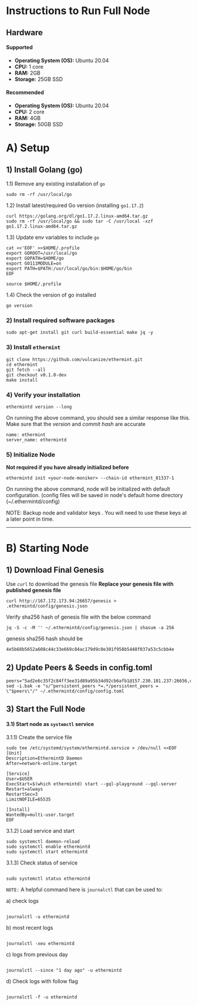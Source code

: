 # Instructions to Run Full Node

Hardware
---

#### Supported

- **Operating System (OS):** Ubuntu 20.04
- **CPU:** 1 core
- **RAM:** 2GB
- **Storage:** 25GB SSD

#### Recommended

- **Operating System (OS):** Ubuntu 20.04
- **CPU:** 2 core
- **RAM:** 4GB
- **Storage:** 50GB SSD

# A) Setup

## 1) Install Golang (go)

1.1) Remove any existing installation of `go`

```
sudo rm -rf /usr/local/go
```

1.2) Install latest/required Go version (installing `go1.17.2`)

```
curl https://golang.org/dl/go1.17.2.linux-amd64.tar.gz
sudo rm -rf /usr/local/go && sudo tar -C /usr/local -xzf go1.17.2.linux-amd64.tar.gz
```

1.3) Update env variables to include `go`

```
cat <<'EOF' >>$HOME/.profile
export GOROOT=/usr/local/go
export GOPATH=$HOME/go
export GO111MODULE=on
export PATH=$PATH:/usr/local/go/bin:$HOME/go/bin
EOF

source $HOME/.profile
```

1.4) Check the version of go installed

```
go version
```

### 2) Install required software packages

```
sudo apt-get install git curl build-essential make jq -y
```

### 3) Install `ethermint`

```
git clone https://github.com/vulcanize/ethermint.git
cd ethermint
git fetch --all
git checkout v0.1.0-dev
make install
```

### 4) Verify your installation

```
ethermintd version --long
```

On running the above command, you should see a similar response like this. Make sure that the *version* and *commit
hash* are accurate

```
name: ethermint
server_name: ethermintd
```

### 5) Initialize Node

**Not required if you have already initialized before**

```
ethermintd init <your-node-moniker> --chain-id ethermint_81337-1
```

On running the above command, node will be initialized with default configuration. (config files will be saved in node's
default home directory (~/.ethermintd/config)

NOTE: Backup node and validator keys . You will need to use these keys at a later point in time.

---

# B) Starting Node

## 1) Download Final Genesis

Use `curl` to download the genesis file
**Replace your **genesis** file with published genesis file**

```shell
curl http://167.172.173.94:26657/genesis > .ethermintd/config/genesis.json
```

Verify sha256 hash of genesis file with the below command

```
jq -S -c -M '' ~/.ethermintd/config/genesis.json | shasum -a 256
```

genesis sha256 hash should be

```
4e5b68b5652a608c44c33e669c84ac179d9c0e301f958b5448f037a53c5cbb4e
```

## 2) Update Peers & Seeds in config.toml

```
peers="5ad2e6c35f2c84ff3ee31d89a95b34d92cb6afb1@157.230.101.237:26656,defc95b08547b6ef254723ad9621967a7e819020@161.35.223.44:26656"
sed -i.bak -e "s/^persistent_peers *=.*/persistent_peers = \"$peers\"/" ~/.ethermintd/config/config.toml
```

## 3) Start the Full Node

#### 3.1) Start node as `systemctl` service

3.1.1) Create the service file

```
sudo tee /etc/systemd/system/ethermintd.service > /dev/null <<EOF
[Unit]
Description=EthermintD Daemon 
After=network-online.target

[Service]
User=$USER 
ExecStart=$(which ethermintd) start --gql-playground --gql-server 
Restart=always 
RestartSec=3
LimitNOFILE=65535

[Install]
WantedBy=multi-user.target 
EOF

```

3.1.2) Load service and start

```
sudo systemctl daemon-reload 
sudo systemctl enable ethermintd 
sudo systemctl start ethermintd

```

3.1.3) Check status of service
```

sudo systemctl status ethermintd

```

`NOTE:`
A helpful command here is `journalctl` that can be used to:

  a) check logs
  ```

journalctl -u ethermintd

  ```

  b) most recent logs
  ```

journalctl -xeu ethermintd

  ```

  c) logs from previous day
  ```

journalctl --since "1 day ago" -u ethermintd

  ```

  d) Check logs with follow flag
  ```

journalctl -f -u ethermintd

  ```
